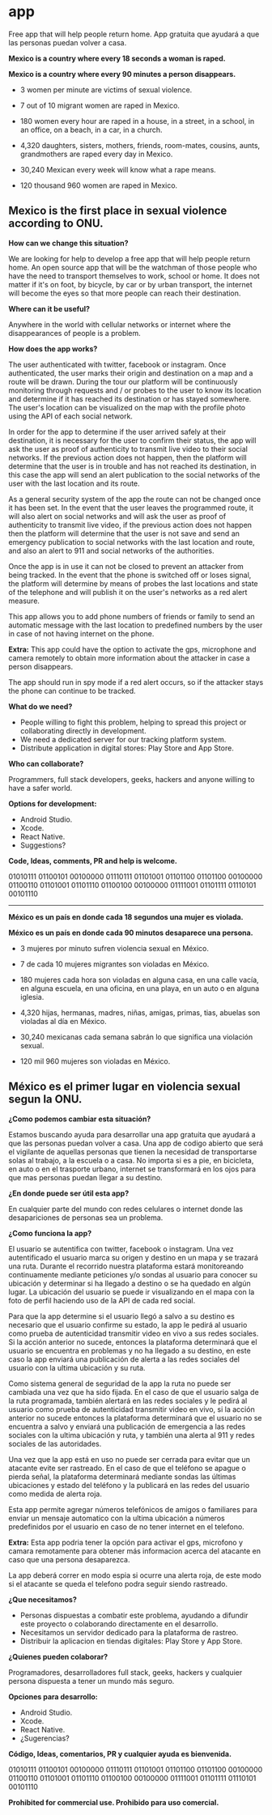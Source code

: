 # app
Free app that will help people return home. App gratuita que ayudará a que las personas puedan volver a casa.

**Mexico is a country where every 18 seconds a woman is raped.**

**Mexico is a country where every 90 minutes a person disappears.**

- 3 women per minute are victims of sexual violence.

- 7 out of 10 migrant women are raped in Mexico.

- 180 women every hour are raped in a house, in a street, in a school, in an office, on a beach, in a car, in a church.

- 4,320 daughters, sisters, mothers, friends, room-mates, cousins, aunts, grandmothers are raped every day in Mexico.

- 30,240 Mexican every week will know what a rape means.

- 120 thousand 960 women are raped in Mexico.

## Mexico is the first place in sexual violence according to ONU.

**How can we change this situation?**

We are looking for help to develop a free app that will help people return home. An open source app that will be the watchman of those people who have the need to transport themselves to work, school or home. It does not matter if it's on foot, by bicycle, by car or by urban transport, the internet will become the eyes so that more people can reach their destination.

**Where can it be useful?**

Anywhere in the world with cellular networks or internet where the disappearances of people is a problem.

**How does the app works?**

The user authenticated with twitter, facebook or instagram. Once authenticated, the user marks their origin and destination on a map and a route will be drawn. During the tour our platform will be continuously monitoring through requests and / or probes to the user to know its location and determine if it has reached its destination or has stayed somewhere. The user's location can be visualized on the map with the profile photo using the API of each social network.

In order for the app to determine if the user arrived safely at their destination, it is necessary for the user to confirm their status, the app will ask the user as proof of authenticity to transmit live video to their social networks. If the previous action does not happen, then the platform will determine that the user is in trouble and has not reached its destination, in this case the app will send an alert publication to the social networks of the user with the last location and its route.

As a general security system of the app the route can not be changed once it has been set. In the event that the user leaves the programmed route, it will also alert on social networks and will ask the user as proof of authenticity to transmit live video, if the previous action does not happen then the platform will determine that the user is not save and send an emergency publication to social networks with the last location and route, and also an alert to 911 and social networks of the authorities.

Once the app is in use it can not be closed to prevent an attacker from being tracked. In the event that the phone is switched off or loses signal, the platform will determine by means of probes the last locations and state of the telephone and will publish it on the user's networks as a red alert measure.

This app allows you to add phone numbers of friends or family to send an automatic message with the last location to predefined numbers by the user in case of not having internet on the phone.

**Extra:** This app could have the option to activate the gps, microphone and camera remotely to obtain more information about the attacker in case a person disappears.

The app should run in spy mode if a red alert occurs, so if the attacker stays the phone can continue to be tracked.

**What do we need?**

- People willing to fight this problem, helping to spread this project or collaborating directly in development.
- We need a dedicated server for our tracking platform system.
- Distribute application in digital stores: Play Store and App Store.

**Who can collaborate?**

Programmers, full stack developers, geeks, hackers and anyone willing to have a safer world.

**Options for development:**

- Android Studio.
- Xcode.
- React Native.
- Suggestions?

**Code, Ideas, comments, PR and help is welcome.**

01010111 01100101 00100000 01110111 01101001 01101100 01101100 00100000 01100110 01101001 01101110 01100100 00100000 01111001 01101111 01110101 00101110


------------


**México es un país en donde cada 18 segundos una mujer es violada.**

**México es un país en donde cada 90 minutos desaparece una persona.**

- 3 mujeres por minuto sufren violencia sexual en México.

- 7 de cada 10 mujeres migrantes son violadas en México.

- 180 mujeres cada hora son violadas en alguna casa, en una calle vacía, en alguna escuela, en una oficina, en una playa, en un auto o en alguna iglesia.

- 4,320 hijas, hermanas, madres, niñas, amigas, primas, tias, abuelas son violadas al día en México.

- 30,240 mexicanas cada semana sabrán lo que significa una violación sexual.

- 120 mil 960 mujeres son violadas en México.

## México es el primer lugar en violencia sexual segun la ONU.

**¿Como podemos cambiar esta situación?**

Estamos buscando ayuda para desarrollar una app gratuita que ayudará a que las personas puedan volver a casa. Una app de codigo abierto que será el vigilante de aquellas personas que tienen la necesidad de transportarse solas al trabajo, a la escuela o a casa. No importa si es a pie, en bicicleta, en auto o en el trasporte urbano, internet se transformará en los ojos para que mas personas puedan llegar a su destino.

**¿En donde puede ser útil esta app?**

En cualquier parte del mundo con redes celulares o internet donde las desapariciones de personas sea un problema.

**¿Como funciona la app?**

El usuario se autentifica con twitter, facebook o instagram. Una vez autentificado el usuario marca su origen y destino en un mapa y se trazará una ruta. Durante el recorrido nuestra plataforma estará monitoreando continuamente mediante peticiones y/o sondas al usuario para conocer su ubicación y determinar si ha llegado a destino o se ha quedado en algún lugar. La ubicación del usuario se puede ir visualizando en el mapa con la foto de perfil haciendo uso de la API de cada red social.

Para que la app determine si el usuario llegó a salvo a su destino es necesario que el usuario confirme su estado, la app le pedirá al usuario como prueba de autenticidad transmitir video en vivo a sus redes sociales. Si la acción anterior no sucede, entonces la plataforma determinará que el usuario se encuentra en problemas y no ha llegado a su destino, en este caso la app enviará una publicación de alerta a las redes sociales del usuario con la ultima ubicación y su ruta.

Como sistema general de seguridad de la app la ruta no puede ser cambiada una vez que ha sido fijada. En el caso de que el usuario salga de la ruta programada, también alertará en las redes sociales y le pedirá al usuario como prueba de autenticidad transmitir video en vivo, si la acción anterior no sucede entonces la plataforma determinará que el usuario no se encuentra a salvo y enviará una publicación de emergencia a las redes sociales con la ultima ubicación y ruta, y también una alerta al 911 y redes sociales de las autoridades.

Una vez que la app está en uso no puede ser cerrada para evitar que un atacante evite ser rastreado. En el caso de que el teléfono se apague o pierda señal, la plataforma determinará mediante sondas las últimas ubicaciones y estado del teléfono y la publicará en las redes del usuario como medida de alerta roja.

Esta app permite agregar números telefónicos de amigos o familiares para enviar un mensaje automatico con la ultima ubicación a números predefinidos por el usuario en caso de no tener internet en el telefono.

**Extra:** Esta app podria tener la opción para activar el gps, microfono y camara remotamente para obtener más informacion acerca del atacante en caso que una persona desaparezca.

La app deberá correr en modo espia si ocurre una alerta roja, de este modo si el atacante se queda el telefono podra seguir siendo rastreado.

**¿Que necesitamos?**

- Personas dispuestas a combatir este problema, ayudando a difundir este proyecto o colaborando directamente en el desarrollo.
- Necesitamos un servidor dedicado para la plataforma de rastreo.
- Distribuir la aplicacion en tiendas digitales: Play Store y App Store.

**¿Quienes pueden colaborar?**

Programadores, desarrolladores full stack, geeks, hackers y cualquier persona dispuesta a tener un mundo más seguro.

**Opciones para desarrollo:**

- Android Studio.
- Xcode.
- React Native.
- ¿Sugerencias?

**Código, Ideas, comentarios, PR y cualquier ayuda es bienvenida.**

01010111 01100101 00100000 01110111 01101001 01101100 01101100 00100000 01100110 01101001 01101110 01100100 00100000 01111001 01101111 01110101 00101110

**Prohibited for commercial use. Prohibido para uso comercial.**
